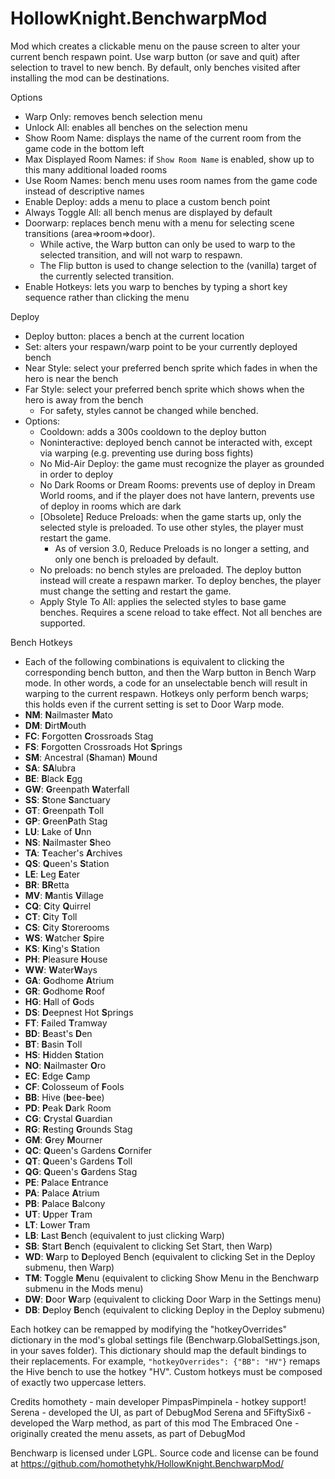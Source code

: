 # HollowKnight.BenchwarpMod

Mod which creates a clickable menu on the pause screen to alter your current bench respawn point. Use warp button (or save and quit) after selection to travel to new bench. By default, only benches visited after installing the mod can be destinations.

Options
- Warp Only: removes bench selection menu
- Unlock All: enables all benches on the selection menu
- Show Room Name: displays the name of the current room from the game code in the bottom left
- Max Displayed Room Names: if `Show Room Name` is enabled, show up to this many additional loaded rooms
- Use Room Names: bench menu uses room names from the game code instead of descriptive names
- Enable Deploy: adds a menu to place a custom bench point
- Always Toggle All: all bench menus are displayed by default
- Doorwarp: replaces bench menu with a menu for selecting scene transitions (area=>room=>door). 
	- While active, the Warp button can only be used to warp to the selected transition, and will not warp to respawn.
	- The Flip button is used to change selection to the (vanilla) target of the currently selected transition.
- Enable Hotkeys: lets you warp to benches by typing a short key sequence rather than clicking the menu

Deploy
- Deploy button: places a bench at the current location
- Set: alters your respawn/warp point to be your currently deployed bench
- Near Style: select your preferred bench sprite which fades in when the hero is near the bench
- Far Style: select your preferred bench sprite which shows when the hero is away from the bench
	- For safety, styles cannot be changed while benched.
- Options:
	- Cooldown: adds a 300s cooldown to the deploy button
	- Noninteractive: deployed bench cannot be interacted with, except via warping (e.g. preventing use during boss fights)
	- No Mid-Air Deploy: the game must recognize the player as grounded in order to deploy
	- No Dark Rooms or Dream Rooms: prevents use of deploy in Dream World rooms, and if the player does not have lantern, prevents use of deploy in rooms which are dark
	- [Obsolete] Reduce Preloads: when the game starts up, only the selected style is preloaded. To use other styles, the player must restart the game.
		- As of version 3.0, Reduce Preloads is no longer a setting, and only one bench is preloaded by default.
	- No preloads: no bench styles are preloaded. The deploy button instead will create a respawn marker. To deploy benches, the player must change the setting and restart the game.
	- Apply Style To All: applies the selected styles to base game benches. Requires a scene reload to take effect. Not all benches are supported.

Bench Hotkeys
- Each of the following combinations is equivalent to clicking the corresponding bench button, and then the Warp button in Bench Warp mode. In other words, a code for an unselectable bench will result in warping to the current respawn. Hotkeys only perform bench warps; this holds even if the current setting is set to Door Warp mode.
- **NM**: **N**ailmaster **M**ato
- **DM**: **D**irt**M**outh
- **FC**: **F**orgotten **C**rossroads Stag
- **FS**: **F**orgotten Crossroads Hot **S**prings
- **SM**: Ancestral (**S**haman) **M**ound
- **SA**: **SA**lubra
- **BE**: **B**lack **E**gg
- **GW**: **G**reenpath **W**aterfall
- **SS**: **S**tone **S**anctuary
- **GT**: **G**reenpath **T**oll
- **GP**: **G**reen**P**ath Stag
- **LU**: **L**ake of **U**nn
- **NS**: **N**ailmaster **S**heo
- **TA**: **T**eacher's **A**rchives
- **QS**: **Q**ueen's **S**tation
- **LE**: **L**eg **E**ater
- **BR**: **BR**etta
- **MV**: **M**antis **V**illage
- **CQ**: **C**ity **Q**uirrel
- **CT**: **C**ity **T**oll
- **CS**: **C**ity **S**torerooms
- **WS**: **W**atcher **S**pire
- **KS**: **K**ing's **S**tation
- **PH**: **P**leasure **H**ouse
- **WW**: **W**ater**W**ays
- **GA**: **G**odhome **A**trium
- **GR**: **G**odhome **R**oof
- **HG**: **H**all of **G**ods
- **DS**: **D**eepnest Hot **S**prings
- **FT**: **F**ailed **T**ramway
- **BD**: **B**east's **D**en
- **BT**: **B**asin **T**oll
- **HS**: **H**idden **S**tation
- **NO**: **N**ailmaster **O**ro
- **EC**: **E**dge **C**amp
- **CF**: **C**olosseum of **F**ools
- **BB**: Hive (**b**ee-**b**ee)
- **PD**: **P**eak **D**ark Room
- **CG**: **C**rystal **G**uardian
- **RG**: **R**esting **G**rounds Stag
- **GM**: **G**rey **M**ourner
- **QC**: **Q**ueen's Gardens **C**ornifer
- **QT**: **Q**ueen's Gardens **T**oll
- **QG**: **Q**ueen's **G**ardens Stag
- **PE**: **P**alace **E**ntrance
- **PA**: **P**alace **A**trium
- **PB**: **P**alace **B**alcony
- **UT**: **U**pper **T**ram
- **LT**: **L**ower **T**ram
- **LB**: **L**ast **B**ench (equivalent to just clicking Warp)
- **SB**: **S**tart **B**ench (equivalent to clicking Set Start, then Warp)
- **WD**: **W**arp to **D**eployed Bench (equivalent to clicking Set in the Deploy submenu, then Warp)
- **TM**: **T**oggle **M**enu (equivalent to clicking Show Menu in the Benchwarp submenu in the Mods menu)
- **DW**: **D**oor **W**arp (equivalent to clicking Door Warp in the Settings menu)
- **DB**: **D**eploy **B**ench (equivalent to clicking Deploy in the Deploy submenu)

Each hotkey can be remapped by modifying the "hotkeyOverrides" dictionary in the
mod's global settings file (Benchwarp.GlobalSettings.json, in your saves folder). This dictionary
should map the default bindings to their replacements. For example, `"hotkeyOverrides": {"BB": "HV"}` remaps the Hive bench to use the hotkey "HV".
Custom hotkeys must be composed of exactly two uppercase letters. 

Credits
homothety - main developer
PimpasPimpinela - hotkey support!
Serena - developed the UI, as part of DebugMod
Serena and 5FiftySix6 - developed the Warp method, as part of this mod
The Embraced One - originally created the menu assets, as part of DebugMod

Benchwarp is licensed under LGPL. Source code and license can be found at https://github.com/homothetyhk/HollowKnight.BenchwarpMod/